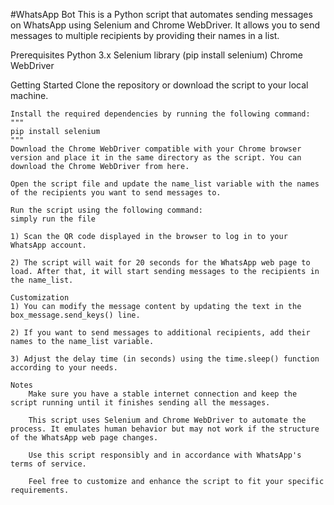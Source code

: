 #WhatsApp Bot
This is a Python script that automates sending messages on WhatsApp using Selenium and Chrome WebDriver. It allows you to send messages to multiple recipients by providing their names in a list.

Prerequisites
    Python 3.x
    Selenium library (pip install selenium)
    Chrome WebDriver

Getting Started
    Clone the repository or download the script to your local machine.

    Install the required dependencies by running the following command:
    """
    pip install selenium
    """
    Download the Chrome WebDriver compatible with your Chrome browser version and place it in the same directory as the script. You can download the Chrome WebDriver from here.

    Open the script file and update the name_list variable with the names of the recipients you want to send messages to.

    Run the script using the following command:
    simply run the file

    1) Scan the QR code displayed in the browser to log in to your WhatsApp account.

    2) The script will wait for 20 seconds for the WhatsApp web page to load. After that, it will start sending messages to the recipients in the name_list.

    Customization
    1) You can modify the message content by updating the text in the box_message.send_keys() line.

    2) If you want to send messages to additional recipients, add their names to the name_list variable.

    3) Adjust the delay time (in seconds) using the time.sleep() function according to your needs.

    Notes
        Make sure you have a stable internet connection and keep the script running until it finishes sending all the messages.

        This script uses Selenium and Chrome WebDriver to automate the process. It emulates human behavior but may not work if the structure of the WhatsApp web page changes.

        Use this script responsibly and in accordance with WhatsApp's terms of service.

        Feel free to customize and enhance the script to fit your specific requirements.